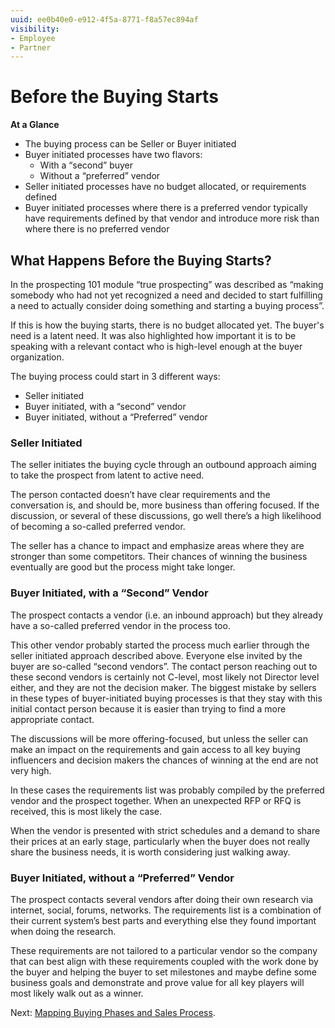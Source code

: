 ```yaml
---
uuid: ee0b40e0-e912-4f5a-8771-f8a57ec894af
visibility: 
- Employee
- Partner
---
```


# Before the Buying Starts

**At a Glance**

* The buying process can be Seller or Buyer initiated
* Buyer initiated processes have two flavors:
  * With a “second” buyer
  * Without a “preferred” vendor
* Seller initiated processes have no budget allocated, or requirements defined
* Buyer initiated processes where there is a preferred vendor typically have requirements defined by that vendor and introduce more risk than where there is no preferred vendor 

## What Happens Before the Buying Starts?

In the prospecting 101 module “true prospecting” was described as “making somebody who had not yet recognized a need and decided to start fulfilling a need to actually consider doing something and starting a buying process”. 

If this is how the buying starts, there is no budget allocated yet. The buyer's need is a latent need. It was also highlighted how important it is to be speaking with a relevant contact who is high-level enough at the buyer organization. 

The buying process could start in 3 different ways:

* Seller initiated
* Buyer initiated, with a “second” vendor
* Buyer initiated, without a “Preferred” vendor

### Seller Initiated

The seller initiates the buying cycle through an outbound approach aiming to take the prospect from latent to active need. 

The person contacted doesn’t have clear requirements and the conversation is, and should be, more business than offering focused. If the discussion, or several of these discussions, go well there’s a high likelihood of becoming a so-called preferred vendor. 

The seller has a chance to impact and emphasize areas where they are stronger than some competitors. Their chances of winning the business eventually are good but the process might take longer. 

### Buyer Initiated, with a “Second” Vendor

The prospect contacts a vendor (i.e. an inbound approach) but they already have a so-called preferred vendor in the process too. 

This other vendor probably started the process much earlier through the seller initiated approach described above. Everyone else invited by the buyer are so-called “second vendors”. The contact person reaching out to these second vendors is certainly not C-level, most likely not Director level either, and they are not the decision maker. The biggest mistake by sellers in these types of buyer-initiated buying processes is that they stay with this initial contact person because it is easier than trying to find a more appropriate contact.

The discussions will be more offering-focused, but unless the seller can make an impact on the requirements and gain access to all key buying influencers and decision makers the chances of winning at the end are not very high. 

In these cases the requirements list was probably compiled by the preferred vendor and the prospect together. When an unexpected RFP or RFQ is received, this is most likely the case. 

When the vendor is presented with strict schedules and a demand to share their prices at an early stage, particularly when the buyer does not really share the business needs, it is worth considering just walking away.

### Buyer Initiated, without a “Preferred” Vendor

The prospect contacts several vendors after doing their own research via internet, social, forums, networks. The requirements list is a combination of their current system’s best parts and everything else they found important when doing the research. 

These requirements are not tailored to a particular vendor so the company that can best align with these requirements coupled with the work done by the buyer and helping the buyer to set milestones and maybe define some business goals and demonstrate and prove value for all key players will most likely walk out as a winner.

Next: [Mapping Buying Phases and Sales Process](./mapping-buyer-sales-process.md).
